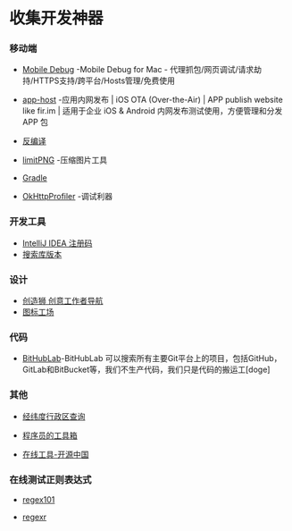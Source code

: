 # 收集开发神器

### 移动端
- [Mobile Debug](https://www.jscompress.cn/Mac/mobile-debug.shtml) -Mobile Debug for Mac - 代理抓包/网页调试/请求劫持/HTTPS支持/跨平台/Hosts管理/免费使用

- [app-host](https://github.com/pluosi/app-host) -应用内网发布 | iOS OTA (Over-the-Air) | APP publish website like fir.im | 适用于企业 iOS & Android 内网发布测试使用，方便管理和分发 APP 包

- [反编译](https://github.com/Jermic/Android-Crack-Tool)

- [limitPNG](http://nullice.com/limitPNG/) -压缩图片工具

- [Gradle](http://services.gradle.org/distributions/)

- [OkHttpProfiler](https://github.com/itkacher/OkHttpProfiler) -调试利器

### 开发工具
- [IntelliJ IDEA 注册码](http://idea.lanyus.com/)
- [搜索库版本](https://search.maven.org/)

### 设计
- [创造狮 创意工作者导航](http://www.chuangzaoshi.com/)
- [图标工场](https://icon.wuruihong.com/)

### 代码
- [BitHubLab](https://bithublab.org/)-BitHubLab 可以搜索所有主要Git平台上的项目，包括GitHub，GitLab和BitBucket等，我们不生产代码，我们只是代码的搬运工[doge] ​​​​

### 其他
- [经纬度行政区查询](http://jwd.funnyapi.com/#/index)

- [程序员的工具箱](https://tool.lu/)

- [在线工具-开源中国](http://tool.oschina.net/)

### 在线测试正则表达式
- [regex101](https://regex101.com/)

- [regexr](https://regexr.com/)
